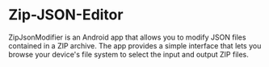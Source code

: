 # Zip-JSON-Editor
ZipJsonModifier is an Android app that allows you to modify JSON files contained in a ZIP archive. The app provides a simple interface that lets you browse your device's file system to select the input and output ZIP files.
